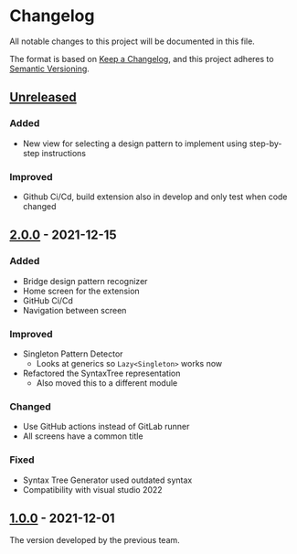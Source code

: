 # Changelog

All notable changes to this project will be documented in this file.

The format is based on [Keep a Changelog](https://keepachangelog.com/en/1.0.0/), and this project adheres
to [Semantic Versioning](https://semver.org/spec/v2.0.0.html).

## [Unreleased]

### Added
-   New view for selecting a design pattern to implement using step-by-step instructions

### Improved

- Github Ci/Cd, build extension also in develop and only test when code changed

## [2.0.0] - 2021-12-15

### Added

-   Bridge design pattern recognizer
-   Home screen for the extension
-   GitHub Ci/Cd
-   Navigation between screen

### Improved

-   Singleton Pattern Detector
    -   Looks at generics so `Lazy<Singleton>` works now
-   Refactored the SyntaxTree representation
    -   Also moved this to a different module

### Changed

-   Use GitHub actions instead of GitLab runner
-   All screens have a common title

### Fixed

-   Syntax Tree Generator used outdated syntax
-   Compatibility with visual studio 2022

## [1.0.0] - 2021-12-01

The version developed by the previous team.

[Unreleased]: https://github.com/super-idesign/designpatternrecognizer/compare/v2.0.0...HEAD

[2.0.0]: https://github.com/super-idesign/designpatternrecognizer/compare/v1.0.0...v2.0.0

[1.0.0]: https://github.com/super-idesign/designpatternrecognizer/releases/tag/v1.0.0
